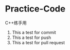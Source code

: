 # Practice-Code

C++练手用

1. This a test for commit
2. This a test for push
3. This a test for pull request
